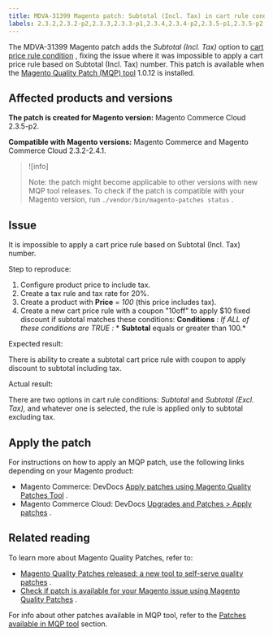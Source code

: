 ```yaml
---
title: MDVA-31399 Magento patch: Subtotal (Incl. Tax) in cart rule condition
labels: 2.3.2,2.3.2-p2,2.3.3,2.3.3-p1,2.3.4,2.3.4-p2,2.3.5-p1,2.3.5-p2,2.3.6,2.4.0,2.4.0-p1,MQP 1.0.12,MQP patches,Magento Commerce,Magento Commerce Cloud,Magento Quality Patches,cart price rule,support tools
---
```


The MDVA-31399 Magento patch adds the *Subtotal (Incl. Tax)* option to [cart price rule condition](https://docs.magento.com/user-guide/v2.3/marketing/price-rules-cart-create.html#step-2-describe-the-conditions) , fixing the issue where it was impossible to apply a cart price rule based on Subtotal (Incl. Tax) number. This patch is available when the [Magento Quality Patch (MQP) tool](https://support.magento.com/hc/en-us/articles/360047139492) 1.0.12 is installed.

## Affected products and versions

 **The patch is created for Magento version:** Magento Commerce Cloud 2.3.5-p2.

 **Compatible with Magento versions:** Magento Commerce and Magento Commerce Cloud 2.3.2-2.4.1.

>![info]
>
>Note: the patch might become applicable to other versions with new MQP tool releases. To check if the patch is compatible with your Magento version, run `./vendor/bin/magento-patches status` .

## Issue

It is impossible to apply a cart price rule based on Subtotal (Incl. Tax) number.

 <span class="wysiwyg-underline">Step to reproduce:</span> 

1. Configure product price to include tax.
1. Create a tax rule and tax rate for 20%.
1. Create a product with **Price** = *100* (this price includes tax).
1. Create a new cart price rule with a coupon "10off" to apply $10 fixed discount if subtotal matches these conditions: **Conditions** : *If ALL of these conditions are TRUE :*        * **Subtotal** equals or greater than 100.* 

 <span class="wysiwyg-underline">Expected result:</span> 

There is ability to create a subtotal cart price rule with coupon to apply discount to subtotal including tax.

 <span class="wysiwyg-underline">Actual result:</span> 

There are two options in cart rule conditions: *Subtotal* and *Subtotal (Excl. Tax),* and whatever one is selected, the rule is applied only to subtotal excluding tax.

## Apply the patch

For instructions on how to apply an MQP patch, use the following links depending on your Magento product:

* Magento Commerce: DevDocs [Apply patches using Magento Quality Patches Tool](https://devdocs.magento.com/guides/v2.4/comp-mgr/patching/mqp.html) .
* Magento Commerce Cloud: DevDocs [Upgrades and Patches > Apply patches](https://devdocs.magento.com/cloud/project/project-patch.html) .

## Related reading

To learn more about Magento Quality Patches, refer to:

* [Magento Quality Patches released: a new tool to self-serve quality patches](https://support.magento.com/hc/en-us/articles/360047139492) .
* [Check if patch is available for your Magento issue using Magento Quality Patches](https://support.magento.com/hc/en-us/articles/360047125252) .

For info about other patches available in MQP tool, refer to the [Patches available in MQP tool](https://support.magento.com/hc/en-us/sections/360010506631-Patches-available-in-MQP-tool-) section.